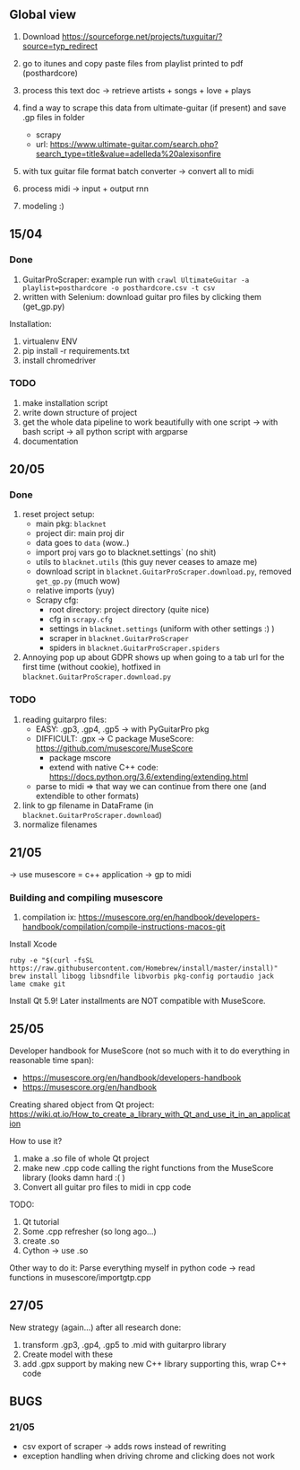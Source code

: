 ## Global view
1. Download https://sourceforge.net/projects/tuxguitar/?source=typ_redirect
2. go to itunes and copy paste files from playlist printed to pdf (posthardcore)
3. process this text doc -> retrieve artists + songs + love + plays
4. find a way to scrape this data from ultimate-guitar (if present) and save .gp files in folder
	- scrapy
	- url: https://www.ultimate-guitar.com/search.php?search_type=title&value=adelleda%20alexisonfire
	
5. with tux guitar file format batch converter -> convert all to midi
6. process midi -> input + output rnn
7. modeling :)

## 15/04

### Done
1. GuitarProScraper: example run with `crawl UltimateGuitar -a playlist=posthardcore -o posthardcore.csv -t csv` 
2. written with Selenium: download guitar pro files by clicking them (get_gp.py)

Installation:
1. virtualenv ENV
2. pip install -r requirements.txt
3. install chromedriver 

### TODO
1. make installation script
2. write down structure of project
3. get the whole data pipeline to work beautifully with one script
	-> with bash script
	-> all python script with argparse 
4. documentation

## 20/05

### Done
1. reset project setup:
    - main pkg: `blacknet`
    - project dir: main proj dir
    - data goes to `data` (wow..)
    - import proj vars go to blacknet.settings` (no shit)
    - utils to `blacknet.utils` (this guy never ceases to amaze me)
    - download script in `blacknet.GuitarProScraper.download.py`, removed `get_gp.py` (much wow)
    - relative imports (yuy)
    - Scrapy cfg:
        - root directory: project directory (quite nice)
        - cfg in `scrapy.cfg`
        - settings in `blacknet.settings` (uniform with other settings :) )
        - scraper in `blacknet.GuitarProScraper`
        - spiders in `blacknet.GuitarProScraper.spiders`
2. Annoying pop up about GDPR shows up when going to a tab url for the first time (without cookie), hotfixed in `blacknet.GuitarProScraper.download.py`

### TODO
1. reading guitarpro files:
    - EASY: .gp3, .gp4, .gp5 -> with PyGuitarPro pkg
    - DIFFICULT: .gpx -> C package MuseScore: https://github.com/musescore/MuseScore
        - package mscore
        - extend with native C++ code: https://docs.python.org/3.6/extending/extending.html
    - parse to midi => that way we can continue from there one (and extendible to other formats)
2. link to gp filename in DataFrame (in `blacknet.GuitarProScraper.download`)
3. normalize filenames

## 21/05
-> use musescore = c++ application -> gp to midi

### Building and compiling musescore
1. compilation ix: https://musescore.org/en/handbook/developers-handbook/compilation/compile-instructions-macos-git
   
Install Xcode
```
ruby -e "$(curl -fsSL https://raw.githubusercontent.com/Homebrew/install/master/install)"
brew install libogg libsndfile libvorbis pkg-config portaudio jack lame cmake git
```
Install Qt 5.9! Later installments are NOT compatible with MuseScore. 

## 25/05
Developer handbook for MuseScore (not so much with it to do everything in reasonable time span):
- https://musescore.org/en/handbook/developers-handbook
- https://musescore.org/en/handbook

Creating shared object from Qt project:
https://wiki.qt.io/How_to_create_a_library_with_Qt_and_use_it_in_an_application

How to use it?
1. make a .so file of whole Qt project
2. make new .cpp code calling the right functions from the MuseScore library (looks damn hard :( )
3. Convert all guitar pro files to midi in cpp code

TODO:
1. Qt tutorial
2. Some .cpp refresher (so long ago...)
3. create .so
4. Cython -> use .so

Other way to do it:
Parse everything myself in python code
-> read functions in musescore/importgtp.cpp

## 27/05
New strategy (again...) after all research done:
1. transform .gp3, .gp4, .gp5 to .mid with guitarpro library
2. Create model with these
3. add .gpx support by making new C++ library supporting this, wrap C++ code

## BUGS

### 21/05
- csv export of scraper -> adds rows instead of rewriting
- exception handling when driving chrome and clicking does not work
